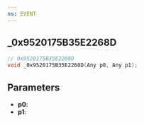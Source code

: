 ```yaml
---
ns: EVENT
---
```

## _0x9520175B35E2268D

```c
// 0x9520175B35E2268D
void _0x9520175B35E2268D(Any p0, Any p1);
```

## Parameters
* **p0**:
* **p1**:
